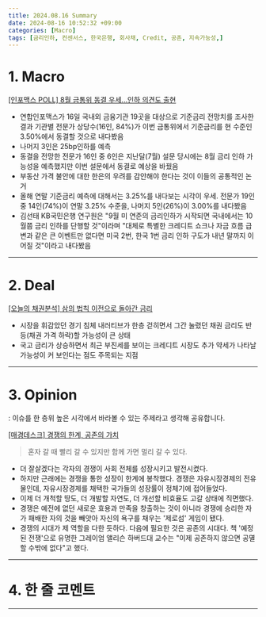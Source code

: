 ```yaml
---
title: 2024.08.16 Summary
date: 2024-08-16 10:52:32 +09:00
categories: [Macro]
tags: [금리인하, 컨센서스, 한국은행, 회사채, Credit, 공존, 지속가능성,]
---
```


# 1. Macro

[[인포맥스 POLL] 8월 금통위 동결 우세...인하 의견도 출현](https://news.einfomax.co.kr/news/articleView.html?idxno=4321469)

- 연합인포맥스가 16일 국내외 금융기관 19곳을 대상으로 기준금리 전망치를 조사한 결과 기관별 전문가 상당수(16인, 84%)가 이번 금통위에서 기준금리를 현 수준인 3.50%에서 동결할 것으로 내다봤음
- 나머지 3인은 25bp인하를 예측
- 동결을 전망한 전문가 16인 중 6인은 지난달(7월) 설문 당시에는 8월 금리 인하 가능성을 예측했지만 이번 설문에서 동결로 예상을 바꿨음
- 부동산 가격 불안에 대한 한은의 우려를 감안해야 한다는 것이 이들의 공통적인 논거
- 올해 연말 기준금리 예측에 대해서는 3.25%를 내다보는 시각이 우세. 전문가 19인 중 14인(74%)이 연말 3.25% 수준을, 나머지 5인(26%)이 3.00%를 내다봤음
- 김선태 KB국민은행 연구원은 "9월 미 연준의 금리인하가 시작되면 국내에서는 10월쯤 금리 인하를 단행할 것"이라며 "대체로 특별한 크레디트 쇼크나 자금 흐름 급변과 같은 큰 이벤트만 없다면 미국 2번, 한국 1번 금리 인하 구도가 내년 말까지 이어질 것"이라고 내다봤음

---

# 2. Deal

[[오늘의 채권분석] 삼의 법칙 이전으로 돌아간 금리](https://news.einfomax.co.kr/news/articleView.html?idxno=4321464)

- 시장을 휘감았던 경기 침체 내러티브가 한층 걷히면서 그간 눌렸던 채권 금리도 반등(채권 가격 하락)할 가능성이 큰 상태
- 국고 금리가 상승하면서 최근 부진세를 보이는 크레디트 시장도 추가 약세가 나타날 가능성이 커 보인다는 점도 주목되는 지점


---

# 3. Opinion

: 이슈를 한 층위 높은 시각에서 바라볼 수 있는 주제라고 생각해 공유합니다.

[[매경데스크] 경쟁의 한계, 공존의 가치](https://www.mk.co.kr/news/columnists/11093584)

> 혼자 갈 때 빨리 갈 수 있지만 함께 가면 멀리 갈 수 있다.

- 더 잘살겠다는 각자의 경쟁이 사회 전체를 성장시키고 발전시켰다.
- 하지만 근래에는 경쟁을 통한 성장이 한계에 봉착했다. 경쟁은 자유시장경제의 전유물인데, 자유시장경제를 채택한 국가들의 성장률이 정체기에 접어들었다.
- 이제 더 개척할 땅도, 더 개발할 자연도, 더 개선할 비효율도 고갈 상태에 직면했다.
- 경쟁은 예전에 없던 새로운 효용과 만족을 창출하는 것이 아니라 경쟁에 승리한 자가 패배한 자의 것을 빼앗아 자신의 욕구를 채우는 '제로섬' 게임이 됐다.
- 경쟁의 시대가 제 역할을 다한 듯하다. 다음에 필요한 것은 공존의 시대다. 책 '예정된 전쟁'으로 유명한 그레이엄 앨리슨 하버드대 교수는 "이제 공존하지 않으면 공멸할 수밖에 없다"고 했다.


---

# 4. 한 줄 코멘트



---
